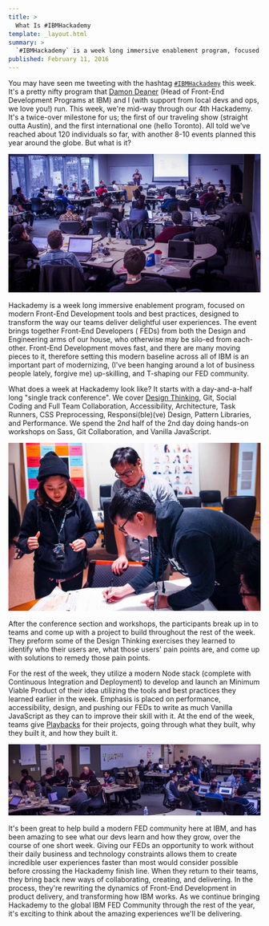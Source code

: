 ```yaml
---
title: >
  What Is #IBMHackademy
template: _layout.html
summary: >
  `#IBMHackademy` is a week long immersive enablement program, focused on modern Front-End Development tools and best practices, designed to transform the way our teams deliver delightful user experiences.
published: February 11, 2016
---
```

You may have seen me tweeting with the hashtag [`#IBMHackademy`](https://twitter.com/search?q=%23IBMHackademy) this week. It's a pretty nifty program that [Damon Deaner](https://twitter.com/DamonDeaner) (Head of Front-End Development Programs at IBM) and I (with support from local devs and ops, we love you!) run. This week, we're mid-way through our 4th Hackademy. It's a twice-over milestone for us; the first of our traveling show (straight outta Austin), and the first international one (hello Toronto). All told we've reached about 120 individuals so far, with another 8-10 events planned this year around the globe. But what is it?

![Me, talking Architecture](/images/what-is-ibm-hackademy/hackademy01.jpg)

Hackademy is a week long immersive enablement program, focused on modern Front-End Development tools and best practices, designed to transform the way our teams deliver delightful user experiences. The event brings together Front-End Developers ( FEDs) from both the Design and Engineering arms of our house, who otherwise may be silo-ed from each-other. Front-End Development moves fast, and there are many moving pieces to it, therefore setting this modern baseline across all of IBM is an important part of modernizing, (I've been hanging around a lot of business people lately, forgive me) up-skilling, and T-shaping our FED community.

What does a week at Hackademy look like? It starts with a day-and-a-half long "single track conference". We cover [Design Thinking](http://www.ibm.com/design/thinking/), Git, Social Coding and Full Team Collaboration, Accessibility, Architecture, Task Runners, CSS Preprocessing, Responsi(ble)(ve) Design, Pattern Libraries, and Performance. We spend the 2nd half of the 2nd day doing hands-on workshops on Sass, Git Collaboration, and Vanilla JavaScript.

![FEDs Design Thinking](/images/what-is-ibm-hackademy/hackademy49.jpg)

After the conference section and workshops, the participants break up in to teams and come up with a project to build throughout the rest of the week. They preform some of the Design Thinking exercises they learned to identify who their users are, what those users' pain points are, and come up with solutions to remedy those pain points.

For the rest of the week, they utilize a modern Node stack (complete with Continuous Integration and Deployment) to develop and launch an Minimum Viable Product of their idea utilizing the tools and best practices they learned earlier in the week. Emphasis is placed on performance, accessibility, design, and pushing our FEDs to write as much Vanilla JavaScript as they can to improve their skill with it. At the end of the week, teams give [Playbacks](http://www.ibm.com/design/thinking/keys/playbacks/) for their projects, going through what they built, why they built it, and how they built it.

![Hackathon](/images/what-is-ibm-hackademy/hackademy20.jpg)

It's been great to help build a modern FED community here at IBM, and has been amazing to see what our devs learn and how they grow, over the course of one short week. Giving our FEDs an opportunity to work without their daily business and technology constraints allows them to create incredible user experiences faster than most would consider possible before crossing the Hackademy finish line. When they return to their teams, they bring back new ways of collaborating, creating, and delivering. In the process, they're rewriting the dynamics of Front-End Development in product delivery, and transforming how IBM works. As we continue bringing Hackademy to the global IBM FED Community through the rest of the year, it's exciting to think about the amazing experiences we'll be delivering.
